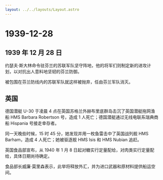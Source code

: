 ```yaml
---
layout: ../../layouts/Layout.astro
---
```


# 1939-12-28

## 1939 年 12 月 28 日

约瑟夫·斯大林命令驻芬兰的苏联军队坚守阵地，他的将军们则制定新的进攻计划，以对抗出人意料地坚韧的芬兰防御。

被包围在芬兰防线内的苏联军队就这样被抛弃，任由芬兰军队消灭。

## 英国

德国潜艇 U-30 于凌晨 4
点在英国苏格兰外赫布里底群岛击沉了英国潜艇拖网渔船 HMS Barbara Robertson
号，造成 1 人死亡；德国潜艇通过无线电联系瑞典商船 Hispania
号接走幸存者。

同一天晚些时候，15 时 45 分，她发现并用一枚鱼雷击中了英国战列舰 HMS
Barham，造成 4 人死亡；她被驱逐舰 HMS Isis 和 HMS Nubian 追赶。

英国食品部宣布，从 1940 年 1 月 8
日起对糖实行定量配给，对肉类实行定量配给，具体日期尚待确定。

食品部长威廉·莫里森表示，此举将释放外汇，并为进口武器和原材料提供船运空间。